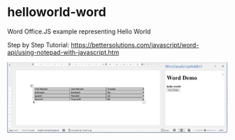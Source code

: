 # helloworld-word
Word Office.JS example representing Hello World

Step by Step Tutorial:
https://bettersolutions.com/javascript/word-api/using-notepad-with-javascript.htm

<img src="screenshot.png"> 

